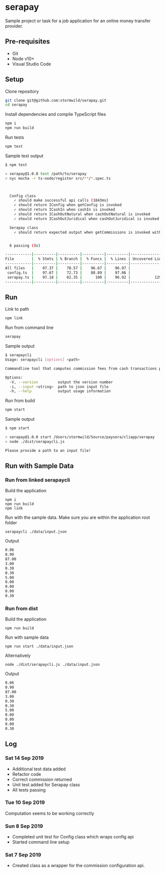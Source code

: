 # serapay

Sample project or task for a job application for an online money transfer provider.

## Pre-requisites

- Git
- Node v10+
- Visual Studio Code

## Setup

Clone repository

```bash
git clone git@github.com:stormwild/serapay.git
cd serapay
```

Install dependencies and compile TypeScript files

```bash
npm i
npm run build
```

Run tests

```bash
npm test
```

Sample test output

```bash
$ npm test

> serapay@1.0.0 test /path/to/serapay
> nyc mocha -r ts-node/register src/**/*.spec.ts



  Config class
    ✓ should make successful api calls (1843ms)
    ✓ should return IConfig when getConfig is invoked
    ✓ should return ICashIn when cashIn is invoked
    ✓ should return ICashOutNatural when cashOutNatural is invoked
    ✓ should return ICashOutJuridical when cashOutJuridical is invoked

  Serapay class
    ✓ should return expected output when getCommissions is invoked with test data


  6 passing (3s)

------------|----------|----------|----------|----------|-------------------|
File        |  % Stmts | % Branch |  % Funcs |  % Lines | Uncovered Line #s |
------------|----------|----------|----------|----------|-------------------|
All files   |    97.37 |    78.57 |    96.67 |    96.97 |                   |
 config.ts  |    97.67 |    72.73 |    88.89 |    97.06 |                59 |
 serapay.ts |    97.18 |    82.35 |      100 |    96.92 |           129,157 |
------------|----------|----------|----------|----------|-------------------|
```

## Run

Link to path

```bash
npm link
```

Run from command line

```bash
serapay
```

Sample output

```bash
$ serapaycli
Usage: serapaycli [options] <path>

Commandline tool that computes commission fees from cash transactions provided in a .json file

Options:
  -V, --version         output the version number
  -i, --input <string>  path to json input file
  -h, --help            output usage information
```

Run from build

```bash
npm start
```

Sample output

```bash
$ npm start

> serapay@1.0.0 start /Users/stormwild/Source/paysera/cliapp/serapay
> node ./dist/serapaycli.js

Please provide a path to an input file!
```

## Run with Sample Data

### Run from linked serapaycli

Build the application

```
npm i
npm run build
npm link
```

Run with the sample data. Make sure you are within the application root folder

```
serapaycli ./data/input.json
```

Output

```bash
0.06
0.90
87.00
3.00
0.30
0.30
5.00
0.00
0.00
0.00
0.30
```

### Run from dist

Build the application

```
npm run build
```

Run with sample data

```
npm run start ./data/input.json
```

Alternatively

```
node ./dist/serapaycli.js ./data/input.json
```

Output

```bash
0.06
0.90
87.00
3.00
0.30
0.30
5.00
0.00
0.00
0.00
0.30
```

## Log

### Sat 14 Sep 2019

- Additional test data added
- Refactor code
- Correct commission returned
- Unit test added for Serapay class
- All tests passing

### Tue 10 Sep 2019

Computation seems to be working correctly

### Sun 8 Sep 2019

- Completed unit test for Config class which wraps config api
- Started command line setup

### Sat 7 Sep 2019

- Created class as a wrapper for the commission configuration api.

